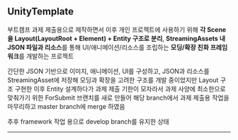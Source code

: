 **UnityTemplate**
---
부트캠프 과제 제출용으로 제작하면서 이후 개인 프로젝트에 사용하기 위해 **각 Scene을 Layout(LayoutRoot + Element) + Entity 구조로 분리**, **StreamingAssets 내 JSON 파일과 리소스**를 통해 UI/애니메이션/리소스를 조립하는 **모딩/확장 친화 프레임워크**를 개발하는 프로젝트

간단한 JSON 기반으로 이미지, 애니메이션, UI를 구성하고, JSON과 리소스를 StreamingAsset에 저장해 모딩과 확장을 고려한 구조를 개발 중이었지만 Layout 구조 구현한 이후 Entity 설계하다가 과제 제출 기한이 모자라서 과제 사양에 최소한으로 맞춰가기 위한 ForSubmit 브랜치를 새로 만들어 해당 branch에서 과제 제출용 작업을 마무리하고 master branch에 merge 하였음

추후 framework 작업 용으로 develop branch를 유지한 상태

---
